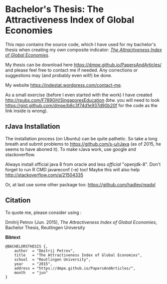 Bachelor's Thesis: The Attractiveness Index of Global Economies
========

This repo contains the source code, which I have used for my bachelor's thesis when creating my own composite indicator: [*The Attractiveness Index of Global Economies*](https://dmpe.github.io/PapersAndArticles/). 

My thesis can be download here <https://dmpe.github.io/PapersAndArticles/> and please feel free to contact me if needed. Any corrections or suggestions may (and probably even will!) be done.

My website <https://indestat.wordpress.com/contact-me>.

As a small exercise (before I even started with the work) I have created <http://rpubs.com/F789GH/SingaporesEducation> (btw. you will need to look <https://gist.github.com/dmpe/b8c3f74d1e937d90b20f> for the code as the link inside is wrong).

## rJava Installation

The installation process (on Ubuntu) can be quite pathetic. So take a long breath and submit problems to <https://github.com/s-u/rJava> (as of 2015, he seems to have aboned it). To make rJava work, use google and stackoverflow. 

Always install official java 8 from oracle and less *official* "openjdk-8". Don't forget to run R CMD javareconf (-e) too! Maybe this will also help <http://stackoverflow.com/a/21504335>

Or, at last use some other package too: <https://github.com/hadley/readxl>

## Citation

To quote me, please consider using :

Dmitrij Petrov (Jun. 2015), *The Attractiveness Index of Global Economies*, Bachelor Thesis, Reutlingen University

**Bibtext**
```
@BACHELORSTHESIS {,
    author  = "Dmitrij Petrov",
    title   = "The Attractiveness Index of Global Economies",
    school  = "Reutlingen University",
    year    = "2015",
    address = "https://dmpe.github.io/PapersAndArticles/",
    month   = "jun"
}
```


